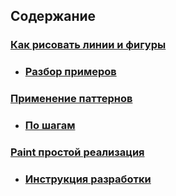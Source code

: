 ## Содержание

### [Как рисовать линии и фигуры](https://github.com/Vinnjy/python/tree/canvas/canvas/canvas)

  * ### [Разбор примеров](https://github.com/Vinnjy/python/blob/canvas/canvas/canvas/canvas.md)

### [Применение паттернов](https://github.com/Vinnjy/python/tree/canvas/canvas/pattern_canvas)

  * ### [По шагам](https://github.com/Vinnjy/python/blob/canvas/canvas/pattern_canvas/pattern_canvas.md)

### [Paint простой реализация](https://github.com/Vinnjy/python/tree/canvas/canvas/paint)

  * ### [Инструкция разработки](https://github.com/Vinnjy/python/blob/canvas/canvas/paint/paint.md)
